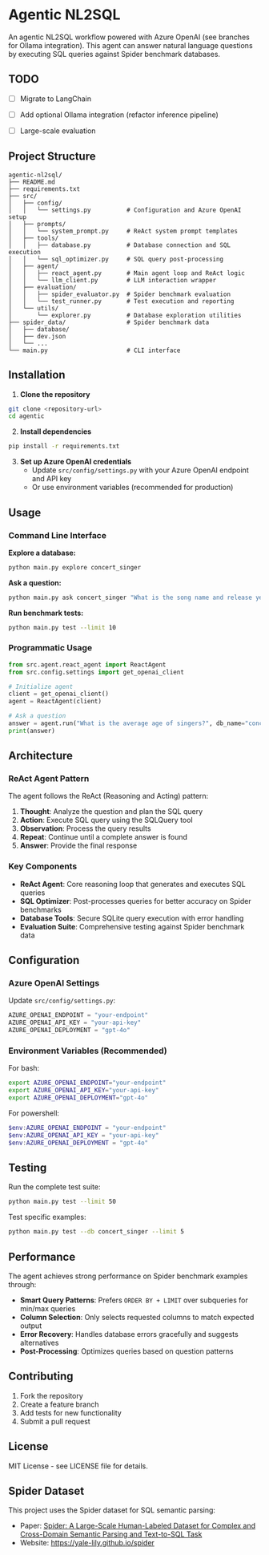 # Agentic NL2SQL 

An agentic NL2SQL workflow powered with Azure OpenAI (see branches for Ollama integration). This agent can answer natural language questions by executing SQL queries against Spider benchmark databases. 

## TODO

- [ ] Migrate to LangChain
- [ ] Add optional Ollama integration (refactor inference pipeline)
- [ ] Large-scale evaluation



## Project Structure

```
agentic-nl2sql/
├── README.md
├── requirements.txt
├── src/
│   ├── config/
│   │   └── settings.py          # Configuration and Azure OpenAI setup
│   ├── prompts/
│   │   └── system_prompt.py     # ReAct system prompt templates
│   ├── tools/
│   │   ├── database.py          # Database connection and SQL execution
│   │   └── sql_optimizer.py     # SQL query post-processing
│   ├── agent/
│   │   ├── react_agent.py       # Main agent loop and ReAct logic
│   │   └── llm_client.py        # LLM interaction wrapper
│   ├── evaluation/
│   │   ├── spider_evaluator.py  # Spider benchmark evaluation
│   │   └── test_runner.py       # Test execution and reporting
│   └── utils/
│       └── explorer.py          # Database exploration utilities
├── spider_data/                 # Spider benchmark data
│   ├── database/
│   ├── dev.json
│   └── ...
└── main.py                      # CLI interface
```

## Installation

1. **Clone the repository**
```bash
git clone <repository-url>
cd agentic
```

2. **Install dependencies**
```bash
pip install -r requirements.txt
```

3. **Set up Azure OpenAI credentials**
   - Update `src/config/settings.py` with your Azure OpenAI endpoint and API key
   - Or use environment variables (recommended for production)

## Usage

### Command Line Interface

**Explore a database:**
```bash
python main.py explore concert_singer
```

**Ask a question:**
```bash
python main.py ask concert_singer "What is the song name and release year of the youngest singer?"
```

**Run benchmark tests:**
```bash
python main.py test --limit 10
```

### Programmatic Usage

```python
from src.agent.react_agent import ReactAgent
from src.config.settings import get_openai_client

# Initialize agent
client = get_openai_client()
agent = ReactAgent(client)

# Ask a question
answer = agent.run("What is the average age of singers?", db_name="concert_singer")
print(answer)
```

## Architecture

### ReAct Agent Pattern

The agent follows the ReAct (Reasoning and Acting) pattern:

1. **Thought**: Analyze the question and plan the SQL query
2. **Action**: Execute SQL query using the SQLQuery tool
3. **Observation**: Process the query results
4. **Repeat**: Continue until a complete answer is found
5. **Answer**: Provide the final response

### Key Components

- **ReAct Agent**: Core reasoning loop that generates and executes SQL queries
- **SQL Optimizer**: Post-processes queries for better accuracy on Spider benchmarks
- **Database Tools**: Secure SQLite query execution with error handling
- **Evaluation Suite**: Comprehensive testing against Spider benchmark data

## Configuration

### Azure OpenAI Settings

Update `src/config/settings.py`:

```python
AZURE_OPENAI_ENDPOINT = "your-endpoint"
AZURE_OPENAI_API_KEY = "your-api-key"
AZURE_OPENAI_DEPLOYMENT = "gpt-4o"
```

### Environment Variables (Recommended)
For bash: 
```bash
export AZURE_OPENAI_ENDPOINT="your-endpoint"
export AZURE_OPENAI_API_KEY="your-api-key"
export AZURE_OPENAI_DEPLOYMENT="gpt-4o"
```
For powershell:
```powershell
$env:AZURE_OPENAI_ENDPOINT = "your-endpoint"
$env:AZURE_OPENAI_API_KEY = "your-api-key"
$env:AZURE_OPENAI_DEPLOYMENT = "gpt-4o"
```

## Testing

Run the complete test suite:
```bash
python main.py test --limit 50
```

Test specific examples:
```bash
python main.py test --db concert_singer --limit 5
```

## Performance

The agent achieves strong performance on Spider benchmark examples through:

- **Smart Query Patterns**: Prefers `ORDER BY + LIMIT` over subqueries for min/max queries
- **Column Selection**: Only selects requested columns to match expected output
- **Error Recovery**: Handles database errors gracefully and suggests alternatives
- **Post-Processing**: Optimizes queries based on question patterns

## Contributing

1. Fork the repository
2. Create a feature branch
3. Add tests for new functionality
4. Submit a pull request

## License

MIT License - see LICENSE file for details.

## Spider Dataset

This project uses the Spider dataset for SQL semantic parsing:
- Paper: [Spider: A Large-Scale Human-Labeled Dataset for Complex and Cross-Domain Semantic Parsing and Text-to-SQL Task](https://arxiv.org/abs/1809.08887)
- Website: https://yale-lily.github.io/spider

